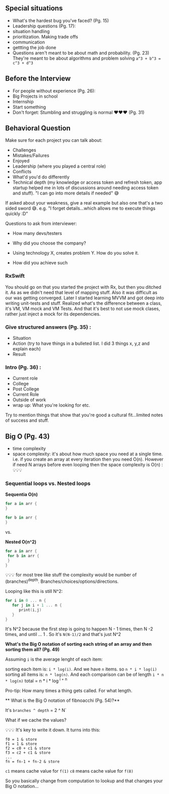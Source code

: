 ## Special situations 
- What's the hardest bug you've faced? (Pg. 15) 
- Leadership questions (Pg. 17): 
 - situation handling
 - prioritization. Making trade offs
 - communication
 - gettting the job done 
- Questions aren't meant to be about math and probability. (Pg. 23) They're meant to be about algorithms and problem solving `a^3 + b^3 = c^3 + d^3`
## Before the Interview
- For people without experience (Pg. 26): 
 - Big Projects in school 
 - Internship
 - Start something
- Don't forget: Stumbling and struggling is normal ❤️❤️❤️ (Pg. 31) 

## Behavioral Question

Make sure for each project you can talk about: 
 - Challenges
 - Mistakes/Failures
 - Enjoyed
 - Leadership (where you played a central role)
 - Conflicts
 - What'd you'd do differently 
 - Technical depth (my knowledge or access token and refresh token, app startup helped me in lots of discussions around needing access token and stuff). "I can go into more details if needed" 😅

If asked about your weakness, give a real example but also one that's a two sided sword 😅. e.g. "I forget details...which allows me to execute things quickly :D" 

Questions to ask from interviewer: 
- How many devs/testers
- Why did you choose the company? 

- Using technology X, creates problem Y. How do you solve it. 
- How did you achieve such

### RxSwift
You should go on that you started the project with Rx, but then you ditched it. 
As as we didn't need that level of mapping stuff. Also it was difficult as our was getting converged. 
Later I started learning MVVM and got deep into writing unit-tests and stuff. Realized what's the difference between a class, it's VM, VM mock and VM Tests. 
And that it's best to not use mock clases, rather just inject a mock for its dependencies. 

### Give structured answers (Pg. 35) : 
- Situation 
- Action (try to have things in a bulleted list. I did 3 things x, y,z and explain each)
- Result 


### Intro (Pg. 36) : 
- Current role
- College 
- Post College
- Current Role
- Outside of work
- wrap up:  What you're looking for etc. 

Try to mention things that show that you're good a cultural fit...limited notes of success and stuff. 

## Big O (Pg. 43)
- time complexity
- space complexity: it's about how much space you need at a single time. i.e. if you create an array at every iteration then you need O(n). However if need N arrays before even looping then the space complexity is O(n) :💡💡💡

### Sequential loops vs. Nested loops

**Sequentia O(n)**
```swift
for a in arr {
}

for b in arr {
}
```

vs. 

**Nested O(n^2)**

```swift
for a in arr {
 for b in arr {
 }
}
```

💡💡💡 for most tree like stuff the complexity would be number of (branches)<sup>depth</sup>. Branches/choices/options/directions. 


Looping like this is still N^2: 

```swift
for i in 0 ... n {
   for j in i + 1 ... n {
      print(i,j)
   }
}
```

It's N^2 because the first step is going to happen N - 1 times, then N -2 times, and until ... 1 . So it's `N(N-1)/2` and that's just N^2

**What's the Big O notation of sorting each string of an array and then sorting them all? (Pg. 49)**

Assuming `i` is the average lenght of each item: 

sorting each item is: `i * log(i)`. And we have `n` items. so `n * i * log(i)`
sorting all items is: `n * log(n)`. And each comparison can be of length `i * n * log(n)`
total = n * i * log<sup> i + n </sup>

Pro-tip: How many times a thing gets called. For what length. 

** What is the Big O notation of fibnoacchi (Pg. 54)?**

It's `branches ^ depth` = 2 ^ N`

What if we cache the values? 

💡💡💡 It's key to write it down. It turns into this:


```
f0 = 1 & store
f1 = 1 & store
f2 = c0 + c1 & store 
f3 = c2 + c1 & store
...
fn = fn-1 + fn-2 & store
```

`c1` means cache value for `f(1)`
`c8` means cache value for `f(8)`

So you basically change from computation to lookup and that changes your Big O notation...
